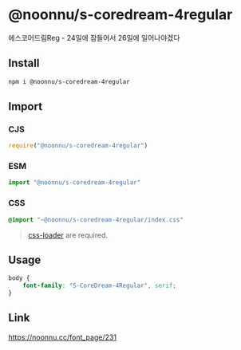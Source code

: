 # @noonnu/s-coredream-4regular
에스코어드림Reg - 24일에 잠들어서 26일에 일어나야겠다

## Install
```sh
npm i @noonnu/s-coredream-4regular
```
## Import
### CJS
```js
require("@noonnu/s-coredream-4regular")
```
### ESM
```js
import "@noonnu/s-coredream-4regular"
```
### CSS 
```css
@import "~@noonnu/s-coredream-4regular/index.css"
```
> [css-loader](https://github.com/webpack-contrib/css-loader) are required.

## Usage
```css
body {
    font-family: "S-CoreDream-4Regular", serif;
}
```

## Link
https://noonnu.cc/font_page/231